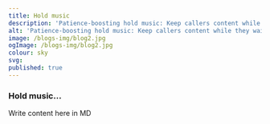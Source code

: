 ```yaml
---
title: Hold music
description: 'Patience-boosting hold music: Keep callers content while they wait.'
alt: 'Patience-boosting hold music: Keep callers content while they wait.'
image: /blogs-img/blog2.jpg
ogImage: /blogs-img/blog2.jpg
colour: sky
svg: 
published: true
---
```



### Hold music...
Write content here in MD
